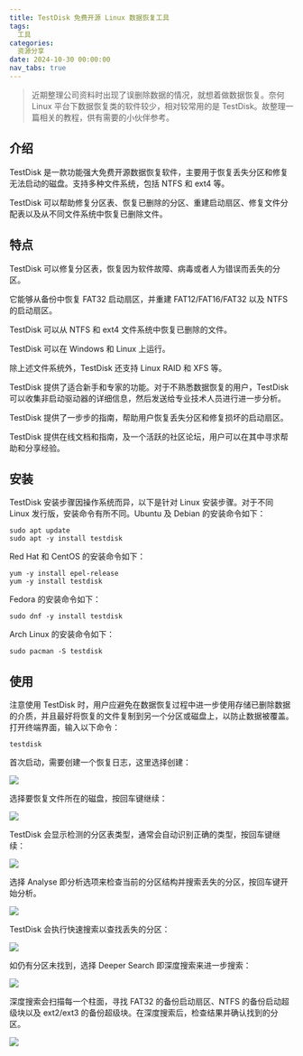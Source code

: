 ```yaml
---
title: TestDisk 免费开源 Linux 数据恢复工具
tags:
  工具
categories:
  资源分享
date: 2024-10-30 00:00:00
nav_tabs: true
---
```


> 近期整理公司资料时出现了误删除数据的情况，就想着做数据恢复。奈何 Linux 平台下数据恢复类的软件较少，相对较常用的是 TestDisk。故整理一篇相关的教程，供有需要的小伙伴参考。

<!--more -->

## 介绍

TestDisk 是一款功能强大免费开源数据恢复软件，主要用于恢复丢失分区和修复无法启动的磁盘。支持多种文件系统，包括 NTFS 和 ext4 等。

TestDisk 可以帮助修复分区表、恢复已删除的分区、重建启动扇区、修复文件分配表以及从不同文件系统中恢复已删除文件。

## 特点

TestDisk 可以修复分区表，恢复因为软件故障、病毒或者人为错误而丢失的分区。

它能够从备份中恢复 FAT32 启动扇区，并重建 FAT12/FAT16/FAT32 以及 NTFS 的启动扇区。

TestDisk 可以从 NTFS 和 ext4 文件系统中恢复已删除的文件。

TestDisk 可以在 Windows 和 Linux 上运行。

除上述文件系统外，TestDisk 还支持 Linux RAID 和 XFS 等。

TestDisk 提供了适合新手和专家的功能。对于不熟悉数据恢复的用户，TestDisk 可以收集非启动驱动器的详细信息，然后发送给专业技术人员进行进一步分析。

TestDisk 提供了一步步的指南，帮助用户恢复丢失分区和修复损坏的启动扇区。

TestDisk 提供在线文档和指南，及一个活跃的社区论坛，用户可以在其中寻求帮助和分享经验。

## 安装

TestDisk 安装步骤因操作系统而异，以下是针对 Linux 安装步骤。对于不同 Linux 发行版，安装命令有所不同。Ubuntu 及 Debian 的安装命令如下：

```
sudo apt update
sudo apt -y install testdisk
```

Red Hat 和 CentOS 的安装命令如下：

```
yum -y install epel-release
yum -y install testdisk
```

Fedora 的安装命令如下：

```
sudo dnf -y install testdisk
```

Arch Linux 的安装命令如下：

```
sudo pacman -S testdisk
```

## 使用

注意使用 TestDisk 时，用户应避免在数据恢复过程中进一步使用存储已删除数据的介质，并且最好将恢复的文件复制到另一个分区或磁盘上，以防止数据被覆盖。打开终端界面，输入以下命令：

```
testdisk
```

首次启动，需要创建一个恢复日志，这里选择创建：

![](https://cdn.dusays.com/2024/10/763-1.jpg)

选择要恢复文件所在的磁盘，按回车键继续：

![](https://cdn.dusays.com/2024/10/763-2.jpg)

TestDisk 会显示检测的分区表类型，通常会自动识别正确的类型，按回车键继续：

![](https://cdn.dusays.com/2024/10/763-3.jpg)

选择 Analyse 即分析选项来检查当前的分区结构并搜索丢失的分区，按回车键开始分析。

![](https://cdn.dusays.com/2024/10/763-4.jpg)

TestDisk 会执行快速搜索以查找丢失的分区：

![](https://cdn.dusays.com/2024/10/763-5.jpg)

如仍有分区未找到，选择 Deeper Search 即深度搜索来进一步搜索：

![](https://cdn.dusays.com/2024/10/763-6.jpg)

深度搜索会扫描每一个柱面，寻找 FAT32 的备份启动扇区、NTFS 的备份启动超级块以及 ext2/ext3 的备份超级块。在深度搜索后，检查结果并确认找到的分区。

![](https://cdn.dusays.com/2024/10/763-7.jpg)